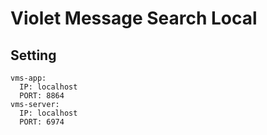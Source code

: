 # Violet Message Search Local

## Setting

```
vms-app:
  IP: localhost
  PORT: 8864
vms-server:
  IP: localhost
  PORT: 6974
```